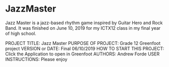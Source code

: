# JazzMaster
Jazz Master is a jazz-based rhythm game inspired by Guitar Hero and Rock Band. It was finished on June 10, 2019 for my ICTX12 class in my final year of high school.

PROJECT TITLE: Jazz Master
PURPOSE OF PROJECT: Grade 12 Greenfoot project
VERSION or DATE: Final 06/10/2019
HOW TO START THIS PROJECT: Click the Application to open in Greenfoot
AUTHORS: Andrew Forde
USER INSTRUCTIONS: Please enjoy
